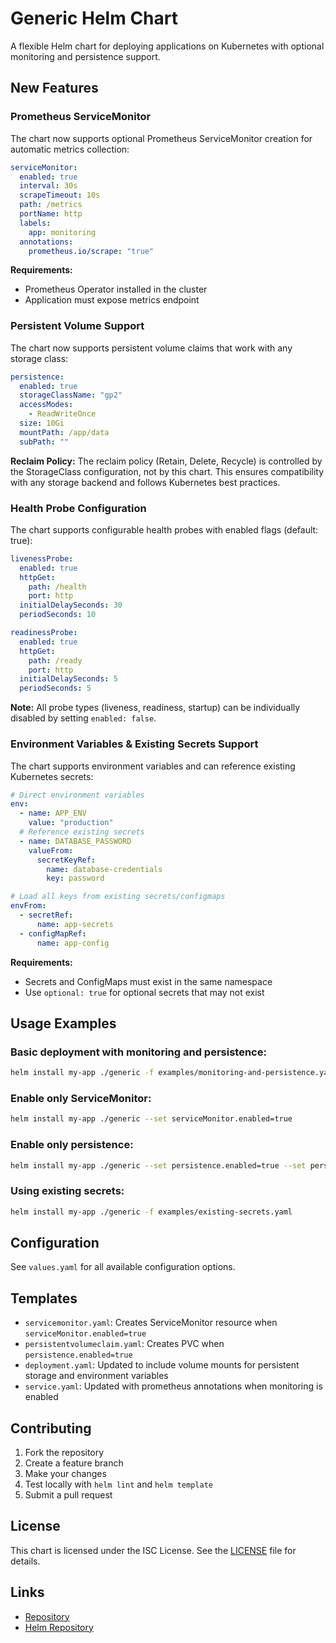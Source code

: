 # Generic Helm Chart

A flexible Helm chart for deploying applications on Kubernetes with optional monitoring and persistence support.

## New Features

### Prometheus ServiceMonitor

The chart now supports optional Prometheus ServiceMonitor creation for automatic metrics collection:

```yaml
serviceMonitor:
  enabled: true
  interval: 30s
  scrapeTimeout: 10s
  path: /metrics
  portName: http
  labels:
    app: monitoring
  annotations:
    prometheus.io/scrape: "true"
```

**Requirements:**
- Prometheus Operator installed in the cluster
- Application must expose metrics endpoint

### Persistent Volume Support

The chart now supports persistent volume claims that work with any storage class:

```yaml
persistence:
  enabled: true
  storageClassName: "gp2"
  accessModes:
    - ReadWriteOnce
  size: 10Gi
  mountPath: /app/data
  subPath: ""
```

**Reclaim Policy:**
The reclaim policy (Retain, Delete, Recycle) is controlled by the StorageClass configuration, not by this chart. This ensures compatibility with any storage backend and follows Kubernetes best practices.

### Health Probe Configuration

The chart supports configurable health probes with enabled flags (default: true):

```yaml
livenessProbe:
  enabled: true
  httpGet:
    path: /health
    port: http
  initialDelaySeconds: 30
  periodSeconds: 10

readinessProbe:
  enabled: true
  httpGet:
    path: /ready
    port: http
  initialDelaySeconds: 5
  periodSeconds: 5
```

**Note:** All probe types (liveness, readiness, startup) can be individually disabled by setting `enabled: false`.

### Environment Variables & Existing Secrets Support

The chart supports environment variables and can reference existing Kubernetes secrets:

```yaml
# Direct environment variables
env:
  - name: APP_ENV
    value: "production"
  # Reference existing secrets
  - name: DATABASE_PASSWORD
    valueFrom:
      secretKeyRef:
        name: database-credentials
        key: password

# Load all keys from existing secrets/configmaps
envFrom:
  - secretRef:
      name: app-secrets
  - configMapRef:
      name: app-config
```

**Requirements:**
- Secrets and ConfigMaps must exist in the same namespace
- Use `optional: true` for optional secrets that may not exist

## Usage Examples

### Basic deployment with monitoring and persistence:

```bash
helm install my-app ./generic -f examples/monitoring-and-persistence.yaml
```

### Enable only ServiceMonitor:

```bash
helm install my-app ./generic --set serviceMonitor.enabled=true
```

### Enable only persistence:

```bash
helm install my-app ./generic --set persistence.enabled=true --set persistence.size=20Gi
```

### Using existing secrets:

```bash
helm install my-app ./generic -f examples/existing-secrets.yaml
```

## Configuration

See `values.yaml` for all available configuration options.

## Templates

- `servicemonitor.yaml`: Creates ServiceMonitor resource when `serviceMonitor.enabled=true`
- `persistentvolumeclaim.yaml`: Creates PVC when `persistence.enabled=true`
- `deployment.yaml`: Updated to include volume mounts for persistent storage and environment variables
- `service.yaml`: Updated with prometheus annotations when monitoring is enabled

## Contributing

1. Fork the repository
2. Create a feature branch
3. Make your changes
4. Test locally with `helm lint` and `helm template`
5. Submit a pull request

## License

This chart is licensed under the ISC License. See the [LICENSE](../LICENSE) file for details.

## Links

- [Repository](https://github.com/damfle/helm-charts)
- [Helm Repository](https://damfle.github.io/helm-charts)
